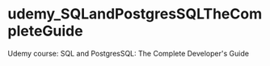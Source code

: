 # udemy_SQLandPostgresSQLTheCompleteGuide
Udemy course: SQL and PostgresSQL: The Complete Developer's Guide
